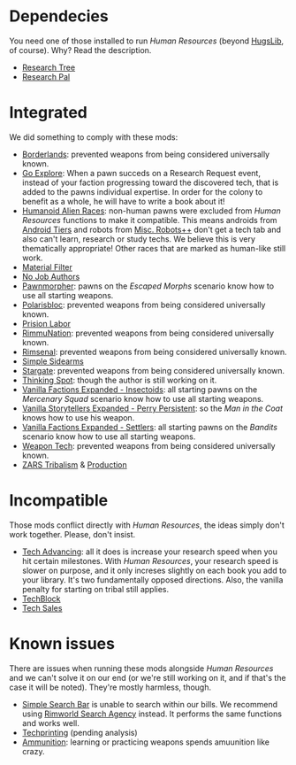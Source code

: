 # Dependecies
You need one of those installed to run _Human Resources_ (beyond [HugsLib](https://steamcommunity.com/workshop/filedetails/?id=818773962), of course). Why? Read the description.
* [Research Tree](steamcommunity.com/sharedfiles/filedetails/1266570759)
* [Research Pal](steamcommunity.com/sharedfiles/filedetails/946390822)

# Integrated
We did something to comply with these mods:
* [Borderlands](https://steamcommunity.com/sharedfiles/filedetails/?id=1911170462): prevented weapons from being considered universally known.
* [Go Explore](steamcommunity.com/sharedfiles/filedetails/1814100216): When a pawn succeds on a Research Request event, instead of your faction progressing toward the discovered tech, that is added to the pawns individual expertise. In order for the colony to benefit as a whole, he will have to write a book about it!
* [Humanoid Alien Races](https://steamcommunity.com/sharedfiles/filedetails/?id=839005762): non-human pawns were excluded from _Human Resources_ functions to make it compatible. This means androids from [Android Tiers](https://steamcommunity.com/sharedfiles/filedetails/?id=1386412863) and robots from [Misc. Robots++](https://steamcommunity.com/sharedfiles/filedetails/?id=724602224) don't get a tech tab and also can't learn, research or study techs. We believe this is very thematically appropriate! Other races that are marked as human-like still work.
* [Material Filter](https://steamcommunity.com/sharedfiles/filedetails/?id=1541305730)
* [No Job Authors](https://steamcommunity.com/sharedfiles/filedetails/?id=2009825774)
* [Pawnmorpher](https://steamcommunity.com/sharedfiles/filedetails/?id=1786466855): pawns on the _Escaped Morphs_  scenario know how to use all starting weapons.
* [Polarisbloc](https://steamcommunity.com/sharedfiles/filedetails/?id=1498573216): prevented weapons from being considered universally known.
* [Prision Labor](https://steamcommunity.com/sharedfiles/filedetails/?id=1899474310)
* [RimmuNation](https://steamcommunity.com/sharedfiles/filedetails/?id=1608498683): prevented weapons from being considered universally known.
* [Rimsenal](https://steamcommunity.com/sharedfiles/filedetails/?id=725947920): prevented weapons from being considered universally known.
* [Simple Sidearms](https://steamcommunity.com/sharedfiles/filedetails/?id=927155256)
* [Stargate](https://steamcommunity.com/sharedfiles/filedetails/?id=1998203184): prevented weapons from being considered universally known.
* [Thinking Spot](https://steamcommunity.com/sharedfiles/filedetails/?id=1819265371&searchtext=Thinking+Spot): though the author is still working on it.
* [Vanilla Factions Expanded - Insectoids](https://steamcommunity.com/sharedfiles/filedetails/?id=2149755445): all starting pawns on the _Mercenary Squad_ scenario know how to use all starting weapons.
* [Vanilla Storytellers Expanded - Perry Persistent](https://steamcommunity.com/sharedfiles/filedetails/?id=2149702069): so the _Man in the Coat_ knows how to use his weapon.
* [Vanilla Factions Expanded - Settlers](https://steamcommunity.com/sharedfiles/filedetails/?id=2052918119): all starting pawns on the _Bandits_ scenario know how to use all starting weapons.
* [Weapon Tech](https://steamcommunity.com/sharedfiles/filedetails/?id=1542854752): prevented weapons from being considered universally known.
* [ZARS Tribalism](https://steamcommunity.com/sharedfiles/filedetails/?id=1818707815) & [Production](https://steamcommunity.com/sharedfiles/filedetails/?id=1820484592)

# Incompatible 
Those mods conflict directly with _Human Resources_, the ideas simply don't work together. Please, don't insist.
* [Tech Advancing](http://steamcommunity.com/sharedfiles/filedetails/735268789): all it does is increase your research speed when you hit certain milestones. With _Human Resources_, your research speed is slower on purpose, and it only increses slightly on each book you add to your library. It's two fundamentally opposed directions. Also, the vanilla penalty for starting on tribal still applies.
* [TechBlock](https://steamcommunity.com/sharedfiles/filedetails/?id=1970774610)
* [Tech Sales](https://steamcommunity.com/sharedfiles/filedetails/1935360087)

# Known issues
There are issues when running these mods alongside _Human Resources_ and we can't solve it on our end (or we're still working on it, and if that's the case it will be noted). They're mostly harmless, though.

* [Simple Search Bar](https://steamcommunity.com/sharedfiles/filedetails/?id=1827546987) is unable to search within our bills. We recommend using [Rimworld Search Agency](https://steamcommunity.com/sharedfiles/filedetails/?id=726479594) instead. It performs the same functions and works well.
* [Techprinting](https://steamcommunity.com/sharedfiles/filedetails/?id=2100243898) (pending analysis)
* [Ammunition](https://steamcommunity.com/sharedfiles/filedetails/?id=1892397131): learning or practicing weapons spends amuunition like crazy.
